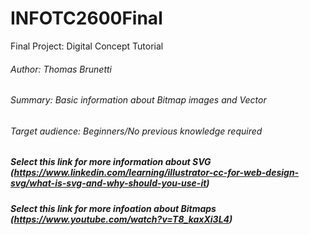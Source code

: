 # INFOTC2600Final
Final Project: Digital Concept Tutorial


###### Author: Thomas Brunetti
###### Summary: Basic information about Bitmap images and Vector 
###### Target audience: Beginners/No previous knowledge required 

##### Select this link for more information about SVG (https://www.linkedin.com/learning/illustrator-cc-for-web-design-svg/what-is-svg-and-why-should-you-use-it)
##### Select this link for more infoation about Bitmaps (https://www.youtube.com/watch?v=T8_kaxXi3L4)
